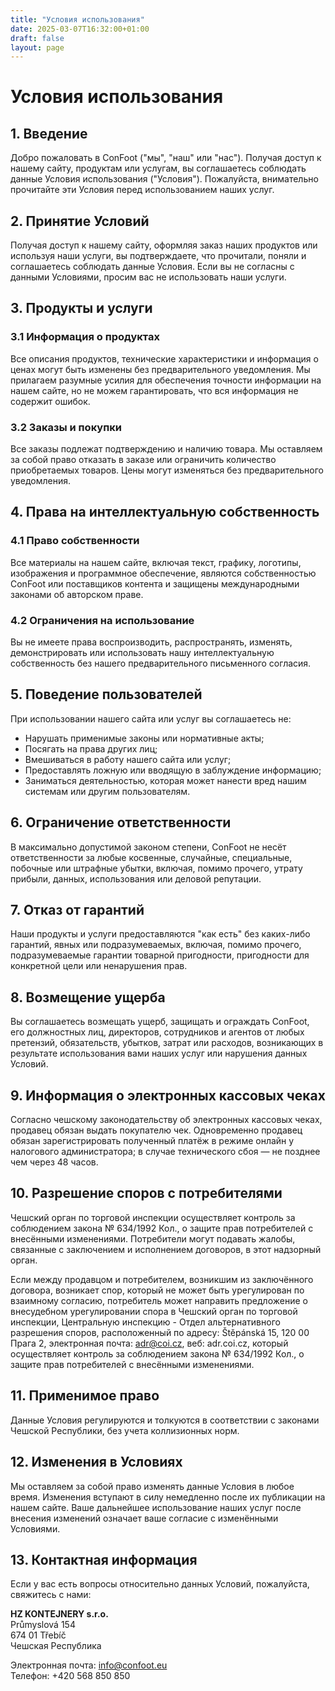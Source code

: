 ```yaml
---
title: "Условия использования"
date: 2025-03-07T16:32:00+01:00
draft: false
layout: page
---
```


# Условия использования

## 1. Введение

Добро пожаловать в ConFoot ("мы", "наш" или "нас"). Получая доступ к нашему сайту, продуктам или услугам, вы соглашаетесь соблюдать данные Условия использования ("Условия"). Пожалуйста, внимательно прочитайте эти Условия перед использованием наших услуг.

## 2. Принятие Условий

Получая доступ к нашему сайту, оформляя заказ наших продуктов или используя наши услуги, вы подтверждаете, что прочитали, поняли и соглашаетесь соблюдать данные Условия. Если вы не согласны с данными Условиями, просим вас не использовать наши услуги.

## 3. Продукты и услуги

### 3.1 Информация о продуктах
Все описания продуктов, технические характеристики и информация о ценах могут быть изменены без предварительного уведомления. Мы прилагаем разумные усилия для обеспечения точности информации на нашем сайте, но не можем гарантировать, что вся информация не содержит ошибок.

### 3.2 Заказы и покупки
Все заказы подлежат подтверждению и наличию товара. Мы оставляем за собой право отказать в заказе или ограничить количество приобретаемых товаров. Цены могут изменяться без предварительного уведомления.

## 4. Права на интеллектуальную собственность

### 4.1 Право собственности
Все материалы на нашем сайте, включая текст, графику, логотипы, изображения и программное обеспечение, являются собственностью ConFoot или поставщиков контента и защищены международными законами об авторском праве.

### 4.2 Ограничения на использование
Вы не имеете права воспроизводить, распространять, изменять, демонстрировать или использовать нашу интеллектуальную собственность без нашего предварительного письменного согласия.

## 5. Поведение пользователей

При использовании нашего сайта или услуг вы соглашаетесь не:
- Нарушать применимые законы или нормативные акты;
- Посягать на права других лиц;
- Вмешиваться в работу нашего сайта или услуг;
- Предоставлять ложную или вводящую в заблуждение информацию;
- Заниматься деятельностью, которая может нанести вред нашим системам или другим пользователям.

## 6. Ограничение ответственности

В максимально допустимой законом степени, ConFoot не несёт ответственности за любые косвенные, случайные, специальные, побочные или штрафные убытки, включая, помимо прочего, утрату прибыли, данных, использования или деловой репутации.

## 7. Отказ от гарантий

Наши продукты и услуги предоставляются "как есть" без каких-либо гарантий, явных или подразумеваемых, включая, помимо прочего, подразумеваемые гарантии товарной пригодности, пригодности для конкретной цели или ненарушения прав.

## 8. Возмещение ущерба

Вы соглашаетесь возмещать ущерб, защищать и ограждать ConFoot, его должностных лиц, директоров, сотрудников и агентов от любых претензий, обязательств, убытков, затрат или расходов, возникающих в результате использования вами наших услуг или нарушения данных Условий.

## 9. Информация о электронных кассовых чеках

Согласно чешскому законодательству об электронных кассовых чеках, продавец обязан выдать покупателю чек. Одновременно продавец обязан зарегистрировать полученный платёж в режиме онлайн у налогового администратора; в случае технического сбоя — не позднее чем через 48 часов.

## 10. Разрешение споров с потребителями

Чешский орган по торговой инспекции осуществляет контроль за соблюдением закона № 634/1992 Кол., о защите прав потребителей с внесёнными изменениями. Потребители могут подавать жалобы, связанные с заключением и исполнением договоров, в этот надзорный орган.

Если между продавцом и потребителем, возникшим из заключённого договора, возникает спор, который не может быть урегулирован по взаимному согласию, потребитель может направить предложение о внесудебном урегулировании спора в Чешский орган по торговой инспекции, Центральную инспекцию - Отдел альтернативного разрешения споров, расположенный по адресу: Štěpánská 15, 120 00 Прага 2, электронная почта: adr@coi.cz, веб: adr.coi.cz, который осуществляет контроль за соблюдением закона № 634/1992 Кол., о защите прав потребителей с внесёнными изменениями.

## 11. Применимое право

Данные Условия регулируются и толкуются в соответствии с законами Чешской Республики, без учета коллизионных норм.

## 12. Изменения в Условиях

Мы оставляем за собой право изменять данные Условия в любое время. Изменения вступают в силу немедленно после их публикации на нашем сайте. Ваше дальнейшее использование наших услуг после внесения изменений означает ваше согласие с изменёнными Условиями.

## 13. Контактная информация

Если у вас есть вопросы относительно данных Условий, пожалуйста, свяжитесь с нами:

**HZ KONTEJNERY s.r.o.**  
Průmyslová 154  
674 01 Třebíč  
Чешская Республика

Электронная почта: info@confoot.eu  
Телефон: +420 568 850 850